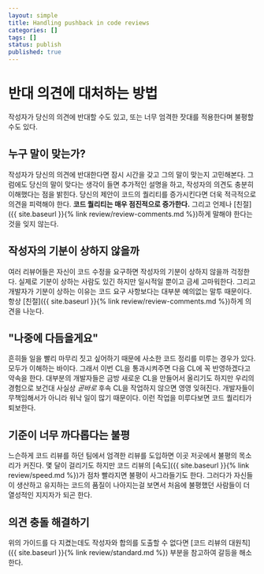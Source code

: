 ```yaml
---
layout: simple
title: Handling pushback in code reviews
categories: []
tags: []
status: publish
published: true
---
```


# 반대 의견에 대처하는 방법

작성자가 당신의 의견에 반대할 수도 있고, 또는 너무 엄격한 잣대를 적용한다며 불평할 수도 있다.

## 누구 말이 맞는가?
작성자가 당신의 의견에 반대한다면 잠시 시간을 갖고 그의 말이 맞는지 고민해본다. 그럼에도 당신의 말이 맞다는 생각이 들면 추가적인 설명을 하고, 작성자의 의견도 충분히 이해했다는 점을 밝힌다. 당신의 제안이 코드의 퀄리티를 증가시킨다면 더욱 적극적으로 의견을 피력해야 한다. **코드 퀄리티는 매우 점진적으로 증가한다.** 그리고 언제나 [친절]({{ site.baseurl }}{% link review/review-comments.md %})하게 말해야 한다는 것을 잊지 않는다.

## 작성자의 기분이 상하지 않을까
여러 리뷰어들은 자신이 코드 수정을 요구하면 작성자의 기분이 상하지 않을까 걱정한다. 실제로 기분이 상하는 사람도 있긴 하지만 일시적일 뿐이고 금세 고마워한다. 그리고 개발자가 기분이 상하는 이유는 코드 요구 사항보다는 대부분 예의없는 말투 때문이다. 항상 [친절]({{ site.baseurl }}{% link review/review-comments.md %})하게 의견을 나눈다.

## "나중에 다듬을게요"
흔히들 일을 빨리 마무리 짓고 싶어하기 때문에 사소한 코드 정리를 미루는 경우가 있다. 모두가 이해하는 바이다. 그래서 이번 CL을 통과시켜주면 다음 CL에 꼭 반영하겠다고 약속을 한다. 대부분의 개발자들은 금방 새로운 CL을 만들어서 올리기도 하지만 우리의 경험으로 보건대 사실상 *곧바로* 후속 CL을 작업하지 않으면 영영 잊혀진다. 개발자들이 무책임해서가 아니라 워낙 일이 많기 때문이다. 이런 작업을 미루다보면 코드 퀄리티가 퇴보한다.

## 기준이 너무 까다롭다는 불평
느슨하게 코드 리뷰를 하던 팀에서 엄격한 리뷰를 도입하면 이곳 저곳에서 불평의 목소리가 커진다. 몇 달이 걸리기도 하지만 코드 리뷰의 [속도]({{ site.baseurl }}{% link review/speed.md %})가 점차 빨라지면 불평이 사그라들기도 한다. 그러다가 자신들이 생산하고 유지하는 코드의 품질이 나아지는걸 보면서 처음에 불평했던 사람들이 더 열성적인 지지자가 되곤 한다.

## 의견 충돌 해결하기
위의 가이드를 다 지켰는데도 작성자와 합의를 도출할 수 없다면 [코드 리뷰의 대원칙]({{ site.baseurl }}{% link review/standard.md %}) 부분을 참고하여 갈등을 해소한다.
